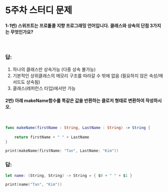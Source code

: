 # 5주차 스터디 문제

#### 1-1번) 스위프트는 프로톹콜 지향 프로그래밍 언어입니다. 클래스와 상속의 단점 3가지는 무엇인가요?

&nbsp;
### 답: 
 1. 하나의 클래스만 상속가능 (다중 상속 불가능)
 2. 기본적인 상위클래스의 메모리 구조를 따라갈 수 밖에 없음 (필요하지 않은 속성/메서드도 상속됨)
 3. 클래스(레퍼런스 타입)에서만 가능

#### 2번) 아래 makeName함수를 똑같은 값을 반환하는 클로저 형태로 변환하여 작성하시오.
&nbsp;

```swift
func makeName(firstName : String, LastName : String) -> String {
    
    return firstName + " " + LastName
}

print(makeName(firstName: "Tan", LastName: "Kim"))
```

### 답: 
```swift
let name: (String, String) -> String = { $0 + " " + $1 }

print(name("Tan", "Kim"))

```

